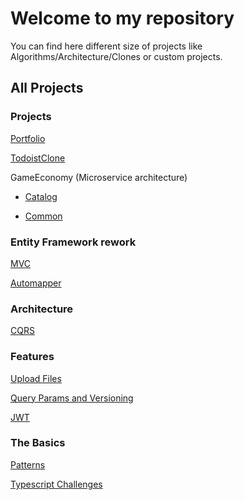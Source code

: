 
# Welcome to my repository

You can find here different size of projects like Algorithms/Architecture/Clones or custom projects.


## All Projects

### Projects
[Portfolio](https://piotrsudol.github.io/portfolio-website/)

[TodoistClone](https://piotrsudol.github.io/todoist/today)

GameEconomy (Microservice architecture)

- [Catalog](https://github.com/piotrsudol/GameEconomy.Catalog)

- [Common](https://github.com/piotrsudol/GameEconomy.Common)

### Entity Framework rework
[MVC](https://github.com/piotrsudol/MVC)

[Automapper](https://github.com/piotrsudol/AutoMapperClone)

### Architecture
[CQRS](https://github.com/piotrsudol/CQRS_Basic)

### Features
[Upload Files](https://github.com/piotrsudol/UploadFiles)

[Query Params and Versioning](https://github.com/piotrsudol/QueryParametersAndVersioning)

[JWT](https://github.com/piotrsudol/jwt)


### The Basics
[Patterns](https://github.com/piotrsudol/Patterns)

[Typescript Challenges](https://github.com/piotrsudol/ts-challenges)


